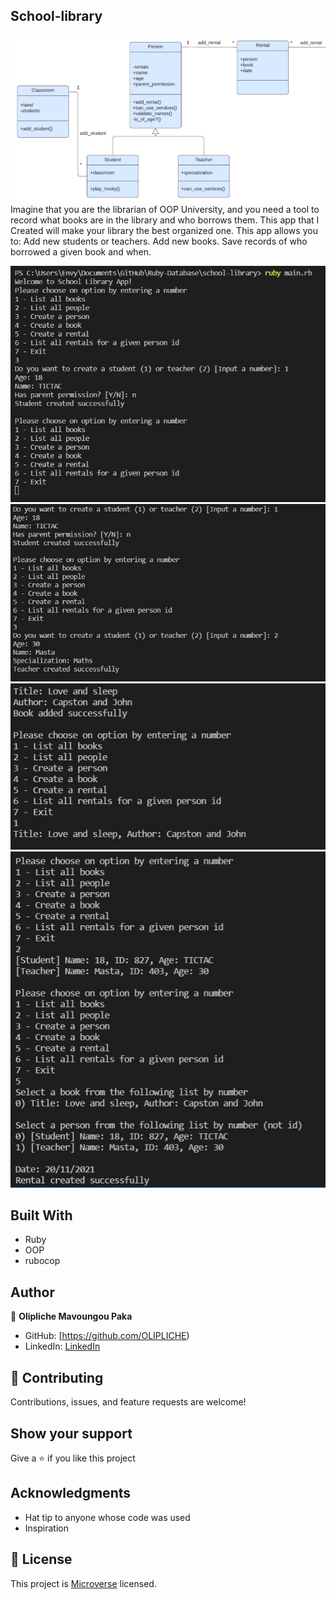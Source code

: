 ## School-library
![WebImages](./images/p0.JPG)
Imagine that you are the librarian of OOP University, and you need a tool to record what books are in the library and who borrows them. This app that I Created will make your library the best organized one. 
This app allows you to:
Add new students or teachers.
Add new books.
Save records of who borrowed a given book and when.

![WebImages](./images/p1.JPG)
![WebImages](./images/p2.JPG)
![WebImages](./images/p3.JPG)
![WebImages](./images/p4.JPG)
## Built With
- Ruby
- OOP
- rubocop

## Author
👤 **Olipliche Mavoungou Paka**
- GitHub: [https://github.com/OLIPLICHE)
- LinkedIn: [LinkedIn](https://www.linkedin.com/in/olipliche/)

## 🤝 Contributing
Contributions, issues, and feature requests are welcome!

## Show your support
Give a ⭐️ if you like this project
## Acknowledgments
- Hat tip to anyone whose code was used
- Inspiration

## 📝 License
This project is [Microverse](https://www.microverse.org/) licensed.
